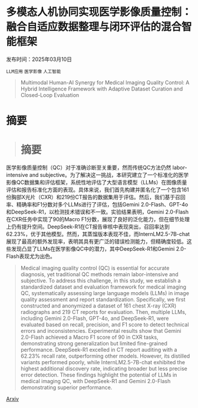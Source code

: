 # 多模态人机协同实现医学影像质量控制：融合自适应数据整理与闭环评估的混合智能框架

发布时间：2025年03月10日

`LLM应用` `医学影像` `人工智能`

> Multimodal Human-AI Synergy for Medical Imaging Quality Control: A Hybrid Intelligence Framework with Adaptive Dataset Curation and Closed-Loop Evaluation

# 摘要

> # 摘要  
医学影像质量控制（QC）对于准确诊断至关重要，然而传统QC方法仍然 labor-intensive and subjective。为了解决这一挑战，本研究建立了一个标准化的医学影像QC数据集和评估框架，系统性地评估了大型语言模型（LLMs）在图像质量评估和报告标准化方面的表现。具体来说，我们首先构建并匿名化了一个包含161份胸部X光片（CXR）和219份CT报告的数据集用于评估。然后，我们基于召回率、精确率和F1分数对多个LLMs进行了评估，包括Gemini 2.0-Flash、GPT-4o和DeepSeek-R1，以检测技术错误和不一致。实验结果表明，Gemini 2.0-Flash在CXR任务中实现了90的Macro F1分数，展现了良好的泛化能力，但在细节处理上仍有提升空间。DeepSeek-R1在CT报告审核中表现突出，召回率达到62.23%，优于其他模型。然而，其蒸馏版本表现不佳，而InternLM2.5-7B-chat展现了最高的额外发现率，表明其具有更广泛的错误检测能力，但精确度较低。这些发现凸显了LLMs在医学影像QC中的潜力，其中DeepSeek-R1和Gemini 2.0-Flash表现尤为出色。


> Medical imaging quality control (QC) is essential for accurate diagnosis, yet traditional QC methods remain labor-intensive and subjective. To address this challenge, in this study, we establish a standardized dataset and evaluation framework for medical imaging QC, systematically assessing large language models (LLMs) in image quality assessment and report standardization. Specifically, we first constructed and anonymized a dataset of 161 chest X-ray (CXR) radiographs and 219 CT reports for evaluation. Then, multiple LLMs, including Gemini 2.0-Flash, GPT-4o, and DeepSeek-R1, were evaluated based on recall, precision, and F1 score to detect technical errors and inconsistencies. Experimental results show that Gemini 2.0-Flash achieved a Macro F1 score of 90 in CXR tasks, demonstrating strong generalization but limited fine-grained performance. DeepSeek-R1 excelled in CT report auditing with a 62.23\% recall rate, outperforming other models. However, its distilled variants performed poorly, while InternLM2.5-7B-chat exhibited the highest additional discovery rate, indicating broader but less precise error detection. These findings highlight the potential of LLMs in medical imaging QC, with DeepSeek-R1 and Gemini 2.0-Flash demonstrating superior performance.

[Arxiv](https://arxiv.org/abs/2503.07032)
